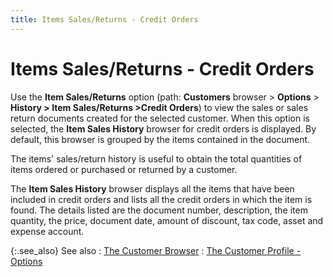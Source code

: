 ```yaml
---
title: Items Sales/Returns - Credit Orders
---
```


# Items Sales/Returns - Credit Orders


Use the **Item Sales/Returns** option (path: **Customers** browser > **Options** > **History &gt; Item Sales/Returns &gt;Credit Orders**) to view the sales or sales return documents created for the selected customer. When this option is selected, the **Item Sales History** browser for credit orders is displayed. By default, this browser is grouped by the items contained in the document.


The items' sales/return history is useful to obtain the total quantities of items ordered or purchased or returned by a customer.


The **Item Sales History** browser displays all the items that have been included in credit orders and lists all the credit orders in which the item is found. The details listed are the document number, description, the item quantity, the price, document date, amount of discount, tax code, asset and expense account.


{:.see_also}
See also
: [The Customer Browser]({{site.mc_baseurl}}/customers-browser/the_customer_browser.html)
: [The Customer Profile - Options]({{site.mc_baseurl}}/customer-profile-options/customer_profile_options.html)
